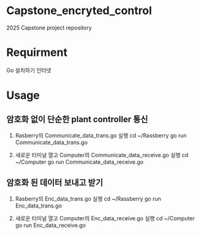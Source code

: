 Capstone_encryted_control
=============
2025 Capstone project repository

Requirment
=============
Go 설치하기
인터넷

Usage
=============

암호화 없이 단순한 plant controller 통신
-----------------------------------------
1. Rasberry의 Communicate_data_trans.go 실행
  cd ~/Rassberry
  go run Communicate_data_trans.go

2. 새로운 터미널 열고 Computer의 Communicate_data_receive.go 실행
  cd ~/Computer
  go run Communicate_data_receive.go


암호화 된 데이터 보내고 받기 
-----------------------------------------
1. Rasberry의 Enc_data_trans.go 실행
   cd ~/Rassberry
   go run Enc_data_trans.go

2. 새로운 터미널 열고 Computer의 Enc_data_receive.go 실행
  cd ~/Computer
  go run Enc_data_receive.go


